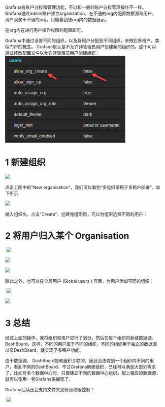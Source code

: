 
Grafana有账户分权和管理功能，不过和一般的账户分权管理操作不一样。Grafana通过admin账户建立organization，在不通的org内配置数据源和用户，用户隶属于不通的org，只能看到该org内的数据展示。

在org内在进行用户操作权限的配置即可。

Grafana中通过设置不同的组织，以及将用户分配到不同组织，来做到多租户，类似门户的概念。
Grafana默认是不允许非管理员用户创建新的组织的，这个可以通过修改配置文件以允许非管理员用户创建组织：
![](image/1354564-20190522104930875-2018414079.png)



# 1 新建组织

![](https://img2018.cnblogs.com/blog/1354564/201905/1354564-20190522104946187-1332200343.png)

点击上图中的“New organization”，我们可以看到“多组织常用于多租户部署”，如下所示

![](https://img2018.cnblogs.com/blog/1354564/201905/1354564-20190522105003820-619410011.png)

输入组织名，点击“Create”，创建完组织后，可以为组织选择不同的用户：





# 2 将用户归入某个 Organisation


 ![](https://img2018.cnblogs.com/blog/1354564/201905/1354564-20190522105019575-1417991533.png)

![](https://img2018.cnblogs.com/blog/1354564/201905/1354564-20190522105025616-732444181.png)

![](https://img2018.cnblogs.com/blog/1354564/201905/1354564-20190522105031165-1294885981.png)



除此之外，也可以在全局用户 (Global users ) 界面，为用户添加不同的组织：

 ![](https://img2018.cnblogs.com/blog/1354564/201905/1354564-20190522105043425-1429096475.png)

![](https://img2018.cnblogs.com/blog/1354564/201905/1354564-20190522105048370-975131596.png)



# 3 总结 

经过上面的操作，就将组织和用户进行了划分，然后在每个组织内新建数据源、DashBoard，这样，不同的用户属于不同的组织，不同的组织用于独立的数据源以及DashBoard，就实现了多租户功能。

由于数据源、 DashBoard是和组织关联的，因此没法做到一个组织内不同的用户，看到不同的DashBoard，不过Grafana新建组织，已经可以满足大部分需求了，比如有多个数据中心时，只要建立不同的数据中心组织，配上相应的数据源，就可以使用一套Grafana来展现了。

Grafana后续还会支持文件夹划分及权限控制：

 ![](https://img2018.cnblogs.com/blog/1354564/201905/1354564-20190522105104436-10640532.png)




